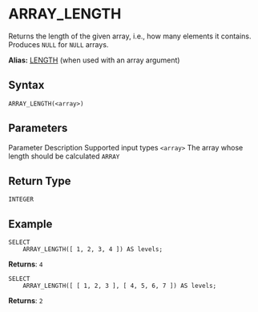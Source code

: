 # [](#array_length)ARRAY\_LENGTH

Returns the length of the given array, i.e., how many elements it contains. Produces `NULL` for `NULL` arrays.

**Alias:** [LENGTH](/sql_reference/functions-reference/string/length.html) (when used with an array argument)

## [](#syntax)Syntax

```
ARRAY_LENGTH(<array>)
```

## [](#parameters)Parameters

Parameter Description Supported input types `<array>` The array whose length should be calculated `ARRAY`

## [](#return-type)Return Type

`INTEGER`

## [](#example)Example

```
SELECT
	ARRAY_LENGTH([ 1, 2, 3, 4 ]) AS levels;
```

**Returns**: `4`

```
SELECT
	ARRAY_LENGTH([ [ 1, 2, 3 ], [ 4, 5, 6, 7 ]) AS levels;
```

**Returns**: `2`